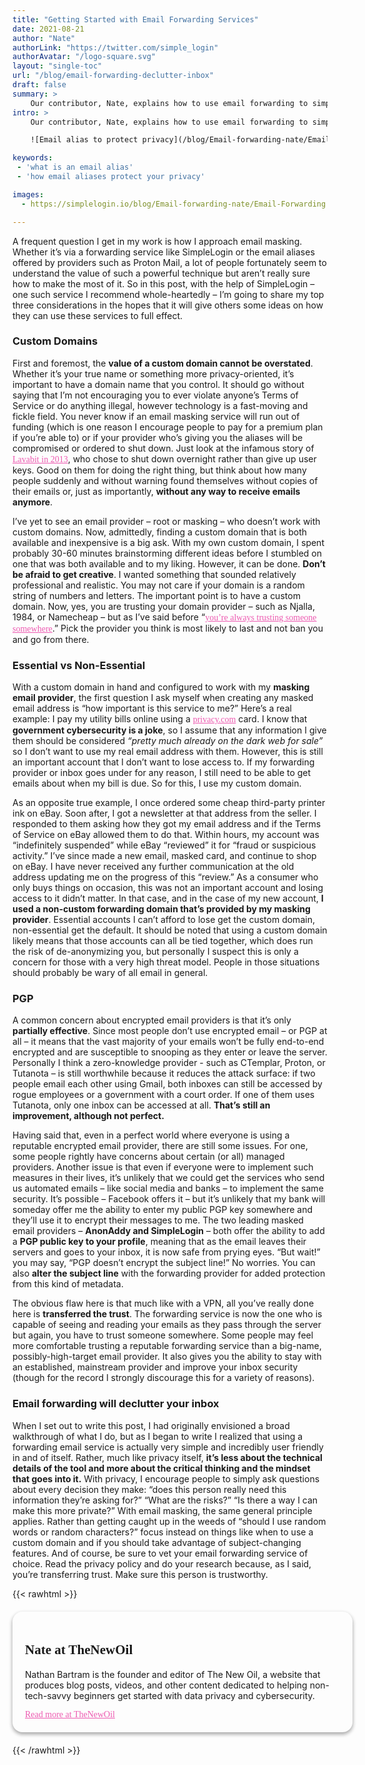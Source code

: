 ```yaml
---
title: "Getting Started with Email Forwarding Services"
date: 2021-08-21
author: "Nate"
authorLink: "https://twitter.com/simple_login"
authorAvatar: "/logo-square.svg"
layout: "single-toc"
url: "/blog/email-forwarding-declutter-inbox"
draft: false
summary: >
    Our contributor, Nate, explains how to use email forwarding to simplify your digital life and why masking your address can protect you from threats online.
intro: >
    Our contributor, Nate, explains how to use email forwarding to simplify your digital life and why masking your address can protect you from threats online.

    ![Email alias to protect privacy](/blog/Email-forwarding-nate/Email-Forwarding.png)

keywords:  
 - 'what is an email alias'
 - 'how email aliases protect your privacy'

images:
  - https://simplelogin.io/blog/Email-forwarding-nate/Email-Forwarding.png

---
```


A frequent question I get in my work is how I approach email masking. Whether it’s via a forwarding service like SimpleLogin or the email aliases offered by providers such as Proton Mail, a lot of people fortunately seem to understand the value of such a powerful technique but aren’t really sure how to make the most of it. So in this post, with the help of SimpleLogin – one such service I recommend whole-heartedly – I’m going to share my top three considerations in the hopes that it will give others some ideas on how they can use these services to full effect.

### Custom Domains

First and foremost, the **value of a custom domain cannot be overstated**. Whether it’s your true name or something more privacy-oriented, it’s important to have a domain name that you control. It should go without saying that I’m not encouraging you to ever violate anyone’s Terms of Service or do anything illegal, however technology is a fast-moving and fickle field. You never know if an email masking service will run out of funding (which is one reason I encourage people to pay for a premium plan if you’re able to) or if your provider who’s giving you the aliases will be compromised or ordered to shut down. Just look at the infamous story of [Lavabit in 2013](https://en.wikipedia.org/wiki/Lavabit#Suspension_and_gag_order), who chose to shut down overnight rather than give up user keys. Good on them for doing the right thing, but think about how many people suddenly and without warning found themselves without copies of their emails or, just as importantly, **without any way to receive emails anymore**.

I’ve yet to see an email provider – root or masking – who doesn’t work with custom domains. Now, admittedly, finding a custom domain that is both available and inexpensive is a big ask. With my own custom domain, I spent probably 30-60 minutes brainstorming different ideas before I stumbled on one that was both available and to my liking. However, it can be done. **Don’t be afraid to get creative**. I wanted something that sounded relatively professional and realistic. You may not care if your domain is a random string of numbers and letters. The important point is to have a custom domain. Now, yes, you are trusting your domain provider – such as Njalla, 1984, or Namecheap – but as I’ve said before “[you’re always trusting someone somewhere](https://blog.thenewoil.xyz/the-question-of-trust).” Pick the provider you think is most likely to last and not ban you and go from there.

### Essential vs Non-Essential

With a custom domain in hand and configured to work with my **masking email provider**, the first question I ask myself when creating any masked email address is “how important is this service to me?” Here’s a real example: I pay my utility bills online using a [privacy.com](https://privacy.com) card. I know that **government cybersecurity is a joke**, so I assume that any information I give them should be considered *“pretty much already on the dark web for sale”* so I don’t want to use my real email address with them. However, this is still an important account that I don’t want to lose access to. If my forwarding provider or inbox goes under for any reason, I still need to be able to get emails about when my bill is due. So for this, I use my custom domain.

As an opposite true example, I once ordered some cheap third-party printer ink on eBay. Soon after, I got a newsletter at that address from the seller. I responded to them asking how they got my email address and if the Terms of Service on eBay allowed them to do that. Within hours, my account was “indefinitely suspended” while eBay “reviewed” it for “fraud or suspicious activity.” I’ve since made a new email, masked card, and continue to shop on eBay. I have never received any further communication at the old address updating me on the progress of this “review.” As a consumer who only buys things on occasion, this was not an important account and losing access to it didn’t matter. In that case, and in the case of my new account, **I used a non-custom forwarding domain that’s provided by my masking provider**. Essential accounts I can’t afford to lose get the custom domain, non-essential get the default. It should be noted that using a custom domain likely means that those accounts can all be tied together, which does run the risk of de-anonymizing you, but personally I suspect this is only a concern for those with a very high threat model. People in those situations should probably be wary of all email in general.

### PGP

A common concern about encrypted email providers is that it’s only **partially effective**. Since most people don’t use encrypted email – or PGP at all – it means that the vast majority of your emails won’t be fully end-to-end encrypted and are susceptible to snooping as they enter or leave the server. Personally I think a zero-knowledge provider - such as CTemplar, Proton, or Tutanota – is still worthwhile because it reduces the attack surface: if two people email each other using Gmail, both inboxes can still be accessed by rogue employees or a government with a court order. If one of them uses Tutanota, only one inbox can be accessed at all. **That’s still an improvement, although not perfect.**

Having said that, even in a perfect world where everyone is using a reputable encrypted email provider, there are still some issues. For one, some people rightly have concerns about certain (or all) managed providers. Another issue is that even if everyone were to implement such measures in their lives, it’s unlikely that we could get the services who send us automated emails – like social media and banks – to implement the same security. It’s possible – Facebook offers it – but it’s unlikely that my bank will someday offer me the ability to enter my public PGP key somewhere and they’ll use it to encrypt their messages to me. The two leading masked email providers – **AnonAddy and SimpleLogin** – both offer the ability to add a **PGP public key to your profile**, meaning that as the email leaves their servers and goes to your inbox, it is now safe from prying eyes. “But wait!” you may say, “PGP doesn’t encrypt the subject line!” No worries. You can also **alter the subject line** with the forwarding provider for added protection from this kind of metadata.

The obvious flaw here is that much like with a VPN, all you’ve really done here is **transferred the trust**. The forwarding service is now the one who is capable of seeing and reading your emails as they pass through the server but again, you have to trust someone somewhere. Some people may feel more comfortable trusting a reputable forwarding service than a big-name, possibly-high-target email provider. It also gives you the ability to stay with an established, mainstream provider and improve your inbox security (though for the record I strongly discourage this for a variety of reasons).

### Email forwarding will declutter your inbox

When I set out to write this post, I had originally envisioned a broad walkthrough of what I do, but as I began to write I realized that using a forwarding email service is actually very simple and incredibly user friendly in and of itself. Rather, much like privacy itself, **it’s less about the technical details of the tool and more about the critical thinking and the mindset that goes into it.** With privacy, I encourage people to simply ask questions about every decision they make: “does this person really need this information they’re asking for?” “What are the risks?” “Is there a way I can make this more private?” With email masking, the same general principle applies. Rather than getting caught up in the weeds of “should I use random words or random characters?” focus instead on things like when to use a custom domain and if you should take advantage of subject-changing features. And of course, be sure to vet your email forwarding service of choice. Read the privacy policy and do your research because, as I said, you’re transferring trust. Make sure this person is trustworthy.

{{< rawhtml >}}
<style>
h2 {font-family: "Poppins", sans serif;}
p {font-family: "Poppins" font-size: 16px;}
.main {width:100%;
box-shadow: 0 3px 6px rgba(0,0,0,0.16), 0 3px 6px rgba(0,0,0,0.23);
  padding:20px;
  border-radius: 16px;
  margin-top:20px;
  margin-bottom:20px;
}
a {color: #ED5AB1; font-family: "Poppins", sans serif}


 </style>
<div id="container" class="main">
  <div id="titledesc" class="secondary">
    <h2> Nate at TheNewOil </h2>
    <p> Nathan Bartram is the founder
and editor of The New Oil, a website that produces blog posts, videos,
and other content dedicated to helping non-tech-savvy beginners get
started with data privacy and cybersecurity. </p>
  </div>
  <div id="socials">
    <a href="https://thenewoil.xyz" target="blank"> Read more at TheNewOil </a>
  </div>
</div>

{{< /rawhtml >}}
